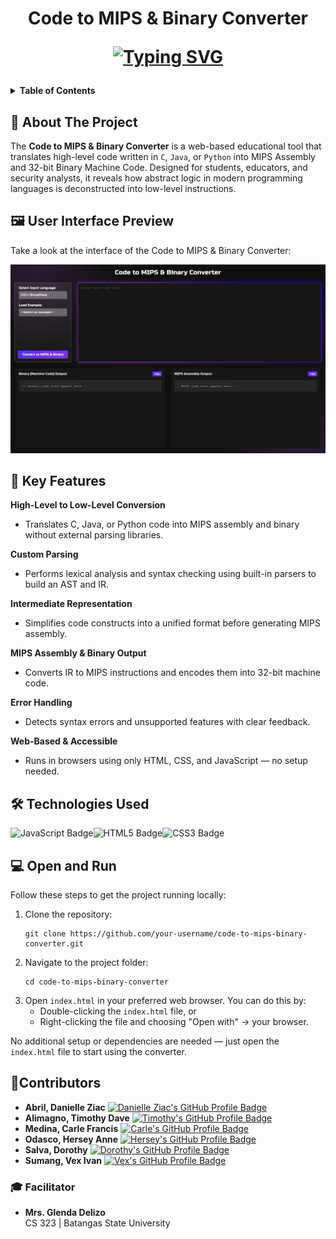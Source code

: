 <h1 align="center">
  Code to MIPS & Binary Converter
<br>
<p align="center">
<a href="https://git.io/typing-svg">
  <img src="https://readme-typing-svg.herokuapp.com?font=Fira+Code&pause=1000&color=50CBF7&center=true&width=435&lines=Code+Deconstructed.+Instantly.;Assembly+Behind+the+Abstraction.;See+What+Your+Code+Becomes." alt="Typing SVG" />
</a>
</p>  
</h1>

<details>
  <summary><strong>Table of Contents</strong></summary>
  <ol>
    <li><a href="#about-the-project">About The Project</a> </li>
    <li><a href="#preview">User Interface Preview</a></li>
    <li><a href="#features">Key Features</a></li>
    <li><a href="#technologies">Technologies Used</a></li>
    <li><a href="#usage">Open and Run</a></li>
    <li><a href="#contributors">Contributors</a></li>
    <li><a href="#facilitator">Course Facilitator</a></li>
  </ol>
</details>

<!-- ABOUT THE PROJECT --> 
<h2 id="about-the-project">📘 About The Project </h2>
<p> The <strong>Code to MIPS & Binary Converter</strong> is a web-based educational tool that translates high-level code written in <code>C</code>, <code>Java</code>, or <code>Python</code> into MIPS Assembly and 32-bit Binary Machine Code. Designed for students, educators, and security analysts, it reveals how abstract logic in modern programming languages is deconstructed into low-level instructions. </p>

<!-- USER INTERFACE PREVIEW --> 
<h2 id="preview">🖼️ User Interface Preview</h2>
Take a look at the interface of the Code to MIPS & Binary Converter:

![UI](https://github.com/controlplusn/code-to-mips-binary-converter/blob/main/images/ui-screenshot.jpg?raw=true)

<!-- FEATURES --> 
<h2 id="features">🚀 Key Features</h2> 
<strong>High-Level to Low-Level Conversion</strong>
  <br>
  <ul> 
  <li>Translates C, Java, or Python code into MIPS assembly and binary without external parsing libraries.</li></ul>
<strong>Custom Parsing</strong>
  <br>
  <ul> 
  <li>Performs lexical analysis and syntax checking using built-in parsers to build an AST and IR.</li></ul>
<strong>Intermediate Representation</strong>
  <br> 
  <ul> 
  <li>Simplifies code constructs into a unified format before generating MIPS assembly.</li> </ul>
<strong>MIPS Assembly & Binary Output</strong>
  <br> 
  <ul> 
  <li>Converts IR to MIPS instructions and encodes them into 32-bit machine code.</li> </ul>
<strong>Error Handling</strong>
  <br> 
  <ul> 
  <li>Detects syntax errors and unsupported features with clear feedback.</li> </ul>
<strong>Web-Based & Accessible</strong>
  <br> 
  <ul> 
 <li>Runs in browsers using only HTML, CSS, and JavaScript — no setup needed.</li> </ul>
  
  <!-- TECHNOLOGIES USED --> 
<h2 id="technologies">🛠️ Technologies Used</h2>

<img src="https://img.shields.io/badge/javascript-%23323330.svg?style=for-the-badge&logo=javascript&logoColor=%23F7DF1E" alt="JavaScript Badge" /><img src="https://img.shields.io/badge/html5-%23E34F26.svg?style=for-the-badge&logo=html5&logoColor=white" alt="HTML5 Badge" /><img src="https://img.shields.io/badge/css3-%231572B6.svg?style=for-the-badge&logo=css3&logoColor=white" alt="CSS3 Badge" />


<!-- INSTALLATION AND USAGE --> 
<h2 id="usage">💻  Open and Run</h2> 
<p>Follow these steps to get the project running locally:</p>

<ol>
  <li>Clone the repository:
    <pre><code>git clone https://github.com/your-username/code-to-mips-binary-converter.git</code></pre>
  </li>
  <li>Navigate to the project folder:
    <pre><code>cd code-to-mips-binary-converter</code></pre>
  </li>
  <li>Open <code>index.html</code> in your preferred web browser. You can do this by:
    <ul>
      <li>Double-clicking the <code>index.html</code> file, or</li>
      <li>Right-clicking the file and choosing "Open with" → your browser.</li>
    </ul>
  </li>
</ol>

<p>No additional setup or dependencies are needed — just open the <code>index.html</code> file to start using the converter.</p>

<!-- CONTRIBUTORS --> 
<h2 id="contributors">🤝Contributors</h2> 

<ul>
  <li>
    <b>Abril, Danielle Ziac</b>
    <a href="https://github.com/DanielleZiac">
      <img src="https://img.shields.io/badge/GitHub-DanielleZiac-181717?style=for-the-badge&logo=github&logoColor=white" alt="Danielle Ziac's GitHub Profile Badge"/>
    </a>
  </li>
  <li>
    <b>Alimagno, Timothy Dave</b>
    <a href="https://github.com/mothy-08">
      <img src="https://img.shields.io/badge/GitHub-mothy--08-181717?style=for-the-badge&logo=github&logoColor=white" alt="Timothy's GitHub Profile Badge"/>
    </a>
  </li>
  <li>
    <b>Medina, Carle Francis</b>
    <a href="https://github.com/controlplusn">
      <img src="https://img.shields.io/badge/GitHub-controlplusn-181717?style=for-the-badge&logo=github&logoColor=white" alt="Carle's GitHub Profile Badge"/>
    </a>
  </li>
  <li>
    <b>Odasco, Hersey Anne</b>
    <a href="https://github.com/herseyy">
      <img src="https://img.shields.io/badge/GitHub-herseyy-181717?style=for-the-badge&logo=github&logoColor=white" alt="Hersey's GitHub Profile Badge"/>
    </a>
  </li>
  <li>
    <b>Salva, Dorothy</b>
    <a href="https://github.com/thea23salva">
      <img src="https://img.shields.io/badge/GitHub-thea23salva-181717?style=for-the-badge&logo=github&logoColor=white" alt="Dorothy's GitHub Profile Badge"/>
    </a>
  </li>
  <li>
    <b>Sumang, Vex Ivan</b>
    <a href="https://github.com/Xevastian">
      <img src="https://img.shields.io/badge/GitHub-Xevastian-181717?style=for-the-badge&logo=github&logoColor=white" alt="Vex's GitHub Profile Badge"/>
    </a>
  </li>
</ul>


<!-- FACILITATIOR --> 
<h3 id="facilitator">🎓 Facilitator</h3> 
<ul>
  <li>
  <b>Mrs. Glenda Delizo</b>
  <br>
  CS 323 | Batangas State University
  </li>
</ul>
